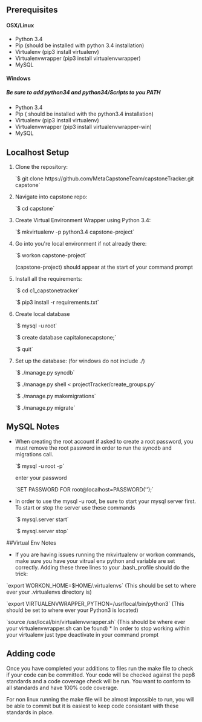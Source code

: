 ## Prerequisites
#### OSX/Linux
* Python 3.4
* Pip (should be installed with python 3.4 installation)
* Virtualenv (pip3 install virtualenv)
* Virtualenvwrapper (pip3 install virtualenvwrapper)
* MySQL

#### Windows
##### Be sure to add python34 and python34/Scripts to you PATH
* Python 3.4
* Pip ( should be installed with the python3.4 installation)
* Virtualenv (pip3 install virtualenv)
* Virtualenvwrapper (pip3 install virtualenvwrapper-win)
* MySQL

## Localhost Setup
1. Clone the repository:
   <p>`$ git clone https://github.com/MetaCapstoneTeam/capstoneTracker.git capstone`

2. Navigate into capstone repo:
   <p>`$ cd capstone`

3. Create Virtual Environment Wrapper using Python 3.4:
   <p>`$ mkvirtualenv -p python3.4 capstone-project`

4. Go into you're local environment if not already there:
  	<p>`$ workon capstone-project`
    <p>(capstone-project) should appear at the start of your command prompt

5. Install all the requirements:
	<p>`$ cd c1_capstonetracker`
	<p>`$ pip3 install -r requirements.txt`

6. Create local database
    <p>`$ mysql -u root`
    <p>`$ create database capitalonecapstone;`
    <p>`$ quit`

7. Set up the database: (for windows do not include ./)
    <p>`$ ./manage.py syncdb`
	  <p>`$ ./manage.py shell < projectTracker/create_groups.py`
	  <p>`$ ./manage.py makemigrations`
	  <p>`$ ./manage.py migrate`

## MySQL Notes
* When creating the root account if asked to create a root password, you must
 remove the root password in order to run the syncdb and migrations call.
  <p>`$ mysql -u root -p`
  <p>enter your password
  <p>`SET PASSWORD FOR root@localhost=PASSWORD('');`

* In order to use the mysql -u root, be sure to start your mysql server first. To start or stop the server use these commands
  <p>`$ mysql.server start`
  <p>`$ mysql.server stop`

##Virtual Env Notes
* If you are having issues running the mkvirtualenv or workon commands, make sure you have your vitrual env python and variable are set correctly. Adding these three lines to your .bash_profile should do the trick:
<p> `export WORKON_HOME=$HOME/.virtualenvs`  (This should be set to where ever your .virtualenvs directory is)
<p> `export VIRTUALENVWRAPPER_PYTHON=/usr/local/bin/python3` (This should be set to where ever your Python3 is located)
<p> `source /usr/local/bin/virtualenvwrapper.sh` (This should be where ever your virtualenvwrapper.sh can be found)
* In order to stop working within your virtualenv just type deactivate in your command prompt

## Adding code
Once you have completed your additions to files run the make file to check if your
code can be committed. Your code will be checked against the pep8 standards and
a code coverage check will be run. You want to conform to all standards and
have 100% code coverage.

For non linux running the make file will be almost impossible to run, you will be able to commit but it is easiest to keep code consistant with these standards in place.